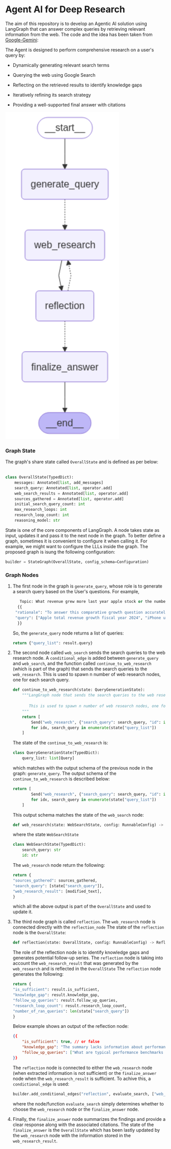 # Agent AI for Deep Research
The aim of this repository is to develop an Agentic AI solution using LangGraph that can answer complex queries by 
retrieving relevant information from the web. The code and the idea has been taken from [Google-Gemini](https://github.com/google-gemini/gemini-fullstack-langgraph-quickstart):

The Agent is designed to perform comprehensive research on a user's query by:

* Dynamically generating relevant search terms

* Querying the web using Google Search

* Reflecting on the retrieved results to identify knowledge gaps

* Iteratively refining its search strategy

* Providing a well-supported final answer with citations


![Alt Text](figures/graph_search_1.png)


### Graph State

The graph's share state called `OverallState` and is defined as per below:

```Python

class OverallState(TypedDict):
    messages: Annotated[list, add_messages]
    search_query: Annotated[list, operator.add]
    web_search_results = Annotated[list, operator.add]
    sources_gathered = Annotated[list, operator.add]
    initial_search_query_count: int
    max_research_loops: int
    research_loop_count: int
    reasoning_model: str
```

State is one of the core components of LangGraph. A node takes state as input, updates it and
pass it to the next node in the graph. To better define a graph, sometimes it is convenient to 
configure it when calling it. For example, we might want to configure the LLLs inside the graph. 
The proposed graph is isung the following configuration:

```python
builder = StateGraph(OverallState, config_schema=Configuration)
```


### Graph Nodes

1. The first node in the graph is `generate_query`, whose role is to generate a search query 
based on the User's questions. For example,

   ```python
      Topic: What revenue grew more last year apple stock or the number of people buying an iphone
     {{
    "rationale": "To answer this comparative growth question accurately, we need specific data points on Apple's stock performance and iPhone sales metrics. These queries target the precise financial information needed: company revenue trends, product-specific unit sales figures, and stock price movement over the same fiscal period for direct comparison.",
    "query": ["Apple total revenue growth fiscal year 2024", "iPhone unit sales growth fiscal year 2024", "Apple stock price growth fiscal year 2024"],
     }}
     ```

   So, the `generate_query` node returns a list of queries:

   ```python
   return {"query_list": result.query}
   ```

2. The second node called `web_search` sends the search queries to the web research node. A `conditional_edge` is added between
   `generate_query` and `web_search`, and the function called `continue_to_web_research` (which is part of the graph) that sends the search queries 
   to the `web_research`. This is used to spawn n number of web research nodes, one for each search query.
   
   ```python
   def continue_to_web_research(state: QueryGenerationState):
       """LangGraph node that sends the search queries to the web research node.

          This is used to spawn n number of web research nodes, one for each search query.
       """
       return [
           Send("web_research", {"search_query": search_query, "id": int(idx)})
           for idx, search_query in enumerate(state["query_list"])
       ]
   ```

   The state of the `continue_to_web_research` is:

   ```python
   class QueryGenerationState(TypedDict):
       query_list: list[Query]
   ```

   which matches with the output schema of the previous node in the graph: `generate_query`. The output 
   schema of the `continue_to_web_research` is described below:

   ```python
   return [
           Send("web_research", {"search_query": search_query, "id": int(idx)})
           for idx, search_query in enumerate(state["query_list"])
       ]
   ```

   This output schema matches the state of the `web_search` node: 

   ```python 
   def web_research(state: WebSearchState, config: RunnableConfig) -> OverallState:
   ```
   where the state `WebSearchState`

   ```python
   class WebSearchState(TypedDict):
       search_query: str
       id: str
   ```

   The `web_research` node return the following:

   ```python
   return {
   "sources_gathered": sources_gathered,
   "search_query": [state["search_query"]],
   "web_research_result": [modified_text],
   }
   ```

   which all the above output is part of the `OverallState` and used to update it.


3. The third node graph is called `reflection`. The `web_research` node is connected directly with the `reflection_node`
   The state of the `reflection` node is the `OverallState`: 
   ```python
   def reflection(state: OverallState, config: RunnableConfig) -> ReflectionState:
   ```
   The role of the reflection node is to identify knowledge gaps and generates potential follow-up series. 
   The `reflection` node is taking into account the `web_research_result` that was generated by the `web_research` and 
   is reflected in the `OverallState` The `reflection` node generates the following:
   ```python
   return {
   "is_sufficient": result.is_sufficient,
   "knowledge_gap": result.knowledge_gap,
   "follow_up_queries": result.follow_up_queries,
   "research_loop_count": result.research_loop_count,
   "number_of_ran_queries": len(state["search_query"])
   }
   ```
   Below example shows an output of the reflection node:
   
   ```json
   {{
       "is_sufficient": true, // or false
       "knowledge_gap": "The summary lacks information about performance metrics and benchmarks", // "" if is_sufficient is true
       "follow_up_queries": ["What are typical performance benchmarks and metrics used to evaluate [specific technology]?"] // [] if is_sufficient is true
   }}
   ```
   The `reflection` node is connected to either the `web_research` node (when extracted information is not sufficient) or the
   `finalize_answer` node when the `web_research_result` is sufficient. To achive this, a `condictional_edge` is used:
   ```python
   builder.add_conditional_edges("reflection", evaluate_search, ["web_research", "finalize_answer"])
   ```
   where the node/function `evaluate_search` simply determines whether to choose the `web_research` node or the 
   `finalize_answer` node.
   
4. Finally, the `finalize_answer` node summarizes the findings and provide a clear response along with 
   the associated citations. The state of the `finalize_answer` is the `OverallState` which has been lastly 
   updated by the `web_research` node with the information stored in the `web_research_result`.



   


